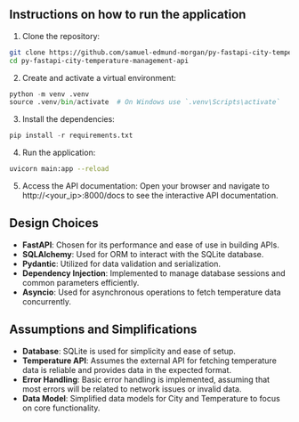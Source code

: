 ## Instructions on how to run the application
1. Clone the repository:  
```bash
git clone https://github.com/samuel-edmund-morgan/py-fastapi-city-temperature-management-api.git
cd py-fastapi-city-temperature-management-api
```
2. Create and activate a virtual environment:
```python
python -m venv .venv
source .venv/bin/activate  # On Windows use `.venv\Scripts\activate`
```
3. Install the dependencies:  
```python
pip install -r requirements.txt
```
4. Run the application:  
```bash
uvicorn main:app --reload
```
5. Access the API documentation: Open your browser and navigate to http://<your_ip>:8000/docs to see the interactive API documentation.

## Design Choices
- **FastAPI**: Chosen for its performance and ease of use in building APIs.
- **SQLAlchemy**: Used for ORM to interact with the SQLite database.
- **Pydantic**: Utilized for data validation and serialization.
- **Dependency Injection**: Implemented to manage database sessions and common parameters efficiently.
- **Asyncio**: Used for asynchronous operations to fetch temperature data concurrently.

## Assumptions and Simplifications
- **Database**: SQLite is used for simplicity and ease of setup.
- **Temperature API**: Assumes the external API for fetching temperature data is reliable and provides data in the expected format.
- **Error Handling**: Basic error handling is implemented, assuming that most errors will be related to network issues or invalid data.
- **Data Model**: Simplified data models for City and Temperature to focus on core functionality.